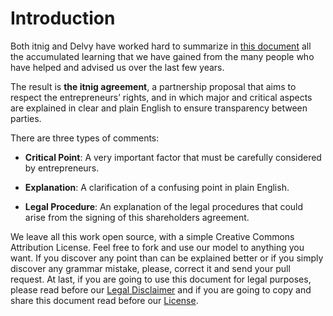 # Introduction

Both itnig and Delvy have worked hard to summarize in [this document](../en_US/theitnigagreement.md) all the accumulated learning that we have gained from the many people who have helped and advised us over the last few years.

The result is **the itnig agreement**, a partnership proposal that aims to respect the entrepreneurs’ rights, and in which  major and critical aspects are explained in clear and plain English to ensure transparency between parties.

There are three types of comments:

- **Critical Point**: A very important factor that must be carefully considered by entrepreneurs.

- **Explanation**: A clarification of a confusing point in plain English.

- **Legal Procedure**: An explanation of the legal procedures that could arise from the signing of this shareholders agreement.

We leave all this work open source, with a simple Creative Commons Attribution License. Feel free to fork and use our model to anything you want. If you discover any point than can be explained better or if you simply discover any grammar mistake, please, correct it and send your pull request. At last, if you are going to use this document for legal purposes, please read before our [Legal Disclaimer](../en_US/legaldisclaimer.md) and if you are going to copy and share this document read before our [License](../license.md).